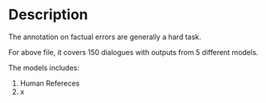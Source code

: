 # Description

The annotation on factual errors are generally a hard task.

For above file, it covers 150 dialogues with outputs from 5 different models.

The models includes:
1. Human Refereces
2. x